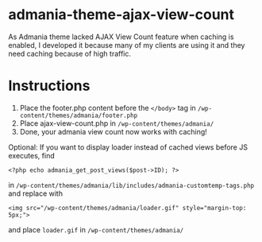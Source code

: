 # admania-theme-ajax-view-count
As Admania theme lacked AJAX View Count feature when caching is enabled, I developed it because many of my clients are using it and they need caching because of high traffic.

# Instructions

1. Place the footer.php content before the ```</body>``` tag in ```/wp-content/themes/admania/footer.php```
2. Place ajax-view-count.php in ```/wp-content/themes/admania/```
3. Done, your admania view count now works with caching!

Optional: If you want to display loader instead of cached views before JS executes, find 

```
<?php echo admania_get_post_views($post->ID); ?>
```

in ```/wp-content/themes/admania/lib/includes/admania-customtemp-tags.php```
and replace with 

```
<img src="/wp-content/themes/admania/loader.gif" style="margin-top: 5px;">
```

and place ``loader.gif`` in ``/wp-content/themes/admania/``


